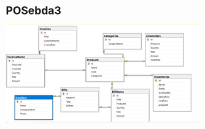 # POSebda3

![This is an image](https://github.com/AbdulrhmanBashammmakh/POSebda3/blob/master/wwwroot/images/db.png)
